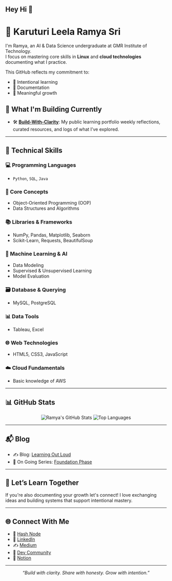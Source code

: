 ## Hey Hi 👋

# 🌻 Karuturi Leela Ramya Sri

I'm Ramya, an AI & Data Science undergraduate at GMR Institute of Technology.  
I focus on mastering core skills in **Linux** and **cloud technologies** documenting what I practice.

This GitHub reflects my commitment to:
- 🎯 Intentional learning  
- 📝 Documentation  
- 🌱 Meaningful growth

## 🌱 What I'm Building Currently

- 🛠️ **[Build-With-Clarity](https://github.com/LeelaRamyaSri93/Build-With-Clarity)**: My public learning portfolio weekly reflections, curated resources, and logs of what I’ve explored.

---
## 🧰 Technical Skills

### 💻 Programming Languages
- `Python`, `SQL`, `Java`

### 🧠 Core Concepts
- Object-Oriented Programming (OOP)  
- Data Structures and Algorithms

### 📚 Libraries & Frameworks
- NumPy, Pandas, Matplotlib, Seaborn  
- Scikit-Learn, Requests, BeautifulSoup

### 🤖 Machine Learning & AI
- Data Modeling  
- Supervised & Unsupervised Learning  
- Model Evaluation

### 🗃️ Database & Querying
- MySQL, PostgreSQL

### 📊 Data Tools
- Tableau, Excel

### 🌐 Web Technologies
- HTML5, CSS3, JavaScript

### ☁️ Cloud Fundamentals
- Basic knowledge of AWS

---
## 📊 GitHub Stats

<p align="center">
  <img src="https://github-readme-stats.vercel.app/api?username=LeelaRamyaSri93&show_icons=true&theme=radical" alt="Ramya's GitHub Stats" />
  <img src="https://github-readme-stats.vercel.app/api/top-langs/?username=LeelaRamyaSri93&layout=compact&theme=radical" alt="Top Languages" />
</p>

---

## 📬 Blog

- ✍️ Blog: [Learning Out Loud](https://ramyakaruturi.hashnode.dev/)  
- 🌱 On Going Series: [Foundation Phase](https://ramyakaruturi.hashnode.dev/series/foundation-phase)

---

## 🤝 Let’s Learn Together

If you're also documenting your growth let's connect! I love exchanging ideas and building systems that support intentional mastery.

---

## 🌐 Connect With Me

- 📖 [Hash Node](https://hashnode.com/@ramyakaruturi)
- 💼 [LinkedIn](https://www.linkedin.com/in/ramya-sri-karuturi/)
- ✍️ [Medium](https://ramyakaruturi.medium.com/)
- 🧠 [Dev Community](https://dev.to/ramyakaruturi)
- 🧭 [Notion](https://www.notion.so/Scaling-Myself-2404eceb2912805c9beccee5983fb984)

---

<p align="center">
  <em>“Build with clarity. Share with honesty. Grow with intention.”</em>
</p>
